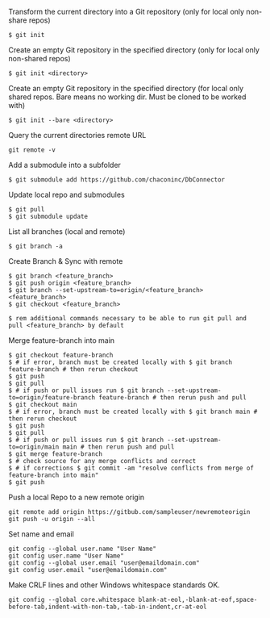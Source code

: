 Transform the current directory into a Git repository (only for local only non-share repos)
```Shell
$ git init
```

Create an empty Git repository in the specified directory (only for local only non-shared repos)
```Shell
$ git init <directory>
```

Create an empty Git repository in the specified directory (for local only shared repos. Bare means no working dir. Must be cloned to be worked with)
```Shell
$ git init --bare <directory>
```

Query the current directories remote URL
```Shell
git remote -v
```

Add a submodule into a subfolder
```Shell
$ git submodule add https://github.com/chaconinc/DbConnector
```

Update local repo and submodules
```Shell
$ git pull
$ git submodule update
```

List all branches (local and remote)
```Shell
$ git branch -a
```

Create Branch & Sync with remote
```Shell
$ git branch <feature_branch>
$ git push origin <feature_branch>
$ git branch --set-upstream-to=origin/<feature_branch> <feature_branch>
$ git checkout <feature_branch>

$ rem additional commands necessary to be able to run git pull and pull <feature_branch> by default
```

Merge feature-branch into main
```Shell
$ git checkout feature-branch
$ # if error, branch must be created locally with $ git branch feature-branch # then rerun checkout
$ git push
$ git pull
$ # if push or pull issues run $ git branch --set-upstream-to=origin/feature-branch feature-branch # then rerun push and pull
$ git checkout main
$ # if error, branch must be created locally with $ git branch main # then rerun checkout
$ git push
$ git pull
$ # if push or pull issues run $ git branch --set-upstream-to=origin/main main # then rerun push and pull
$ git merge feature-branch
$ # check source for any merge conflicts and correct
$ # if corrections $ git commit -am "resolve conflicts from merge of feature-branch into main"
$ git push
```

Push a local Repo to a new remote origin
```Shell
git remote add origin https://gitbub.com/sampleuser/newremoteorigin
git push -u origin --all
```

Set name and email
```Shell
git config --global user.name "User Name"
git config user.name "User Name"
git config --global user.email "user@emaildomain.com"
git config user.email "user@emaildomain.com"
```

Make CRLF lines and other Windows whitespace standards OK.
```Shell
git config --global core.whitespace blank-at-eol,-blank-at-eof,space-before-tab,indent-with-non-tab,-tab-in-indent,cr-at-eol
```
